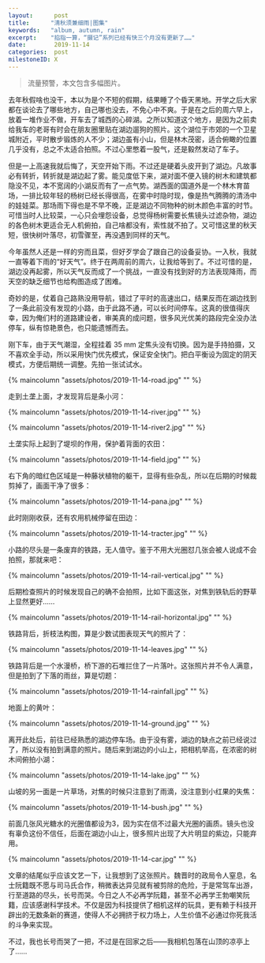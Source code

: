 ```yaml
---
layout:      post
title:      "清秋须兼细雨|图集"
keywords:   "album, autumn, rain"
excerpt:    "掐指一算，“摄记”系列已经有快三个月没有更新了……"
date:        2019-11-14
categories:  post
milestoneID: X
---
```


> 流量预警，本文包含多幅图片。

去年秋假啥也没干，本以为是个不短的假期，结果睡了个昏天黑地。开学之后大家都在谈论去了哪些地方，自己哪也没去，不免心中不爽。于是在之后的周六早上，放着一堆作业不做，开车去了城西的心碎湖。之所以知道这个地方，是因为之前卖给我车的老哥有时会在朋友圈里贴在湖边遛狗的照片。这个湖位于市郊的一个卫星城附近，平时散步锻炼的人不少；湖边虽有小山，但是林木茂密，适合俯瞰的位置几乎没有，总之不太适合拍照。不过心里憋着一股气，还是毅然发动了车子。

但是一上高速我就后悔了，天空开始下雨。不过还是硬着头皮开到了湖边。凡故事必有转折，转折就是湖边起了雾。能见度低下来，湖对面不便入镜的树木和建筑都隐没不见，本不宽阔的小湖反而有了一点气势。湖西面的国道外是一个林木育苗场，一排比较年轻的杨树已经长得很高，在雾中时隐时现，像是热气腾腾的清汤中的娃娃菜。那场雨下得也是不早不晚，正是湖边不同物种的树木颜色丰富的时节。可惜当时人比较菜，一心只会埋怨设备，总觉得杨树需要长焦镜头过滤杂物，湖边的各色树木更适合无人机俯拍，自己啥都没有，索性就不拍了。又可惜这里的秋天短，很快树叶落尽，初雪骤至，再没遇到同样的天气。

今年虽然人还是一样的穷而且菜，但好歹学会了跟自己的设备妥协。一入秋，我就一直等着下雨的“好天气”。终于在两周前的周六，让我给等到了。不过可惜的是，湖边没再起雾，所以天气反而成了一个挑战，一直没有找到好的方法表现降雨，而天空的缺乏细节也给构图造成了困难。

奇妙的是，仗着自己路熟没用导航，错过了平时的高速出口，结果反而在湖边找到了一条此前没有发现的小路，由于此路不通，可以长时间停车。这真的很值得庆幸，因为俺们村的道路建设者，审美真的成问题，很多风光优美的路段完全没办法停车，纵有惊艳景色，也只能遗憾而去。

刚下车，由于天气潮湿，全程挂着 35 mm 定焦头没有切换。因为是手持拍摄，又不喜欢全手动，所以采用快门优先模式，保证安全快门。把白平衡设为固定的阴天模式，方便后期统一调整。先拍一张试试水。

{% maincolumn "assets/photos/2019-11-14-road.jpg" "" %}

走到土垄上面，才发现背后是条小河：

{% maincolumn "assets/photos/2019-11-14-river.jpg" "" %}

{% maincolumn "assets/photos/2019-11-14-river2.jpg" "" %}

土垄实际上起到了堤坝的作用，保护着背面的农田：

{% maincolumn "assets/photos/2019-11-14-field.jpg" "" %}

右下角的暗红色区域是一种藤状植物的躯干，显得有些杂乱，所以在后期的时候裁剪掉了，画面干净了很多：

{% maincolumn "assets/photos/2019-11-14-pana.jpg" "" %}

此时刚刚收获，还有农用机械停留在田边：

{% maincolumn "assets/photos/2019-11-14-tracter.jpg" "" %}

小路的尽头是一条废弃的铁路，无人值守。鉴于不用大光圈怼几张会被人说成不会拍照，那就来吧：

{% maincolumn "assets/photos/2019-11-14-rail-vertical.jpg" "" %}

后期检查照片的时候发现自己的确不会拍照，比如下面这张，对焦到铁轨后的野草上显然更好……

{% maincolumn "assets/photos/2019-11-14-rail-horizontal.jpg" "" %}

铁路背后，折枝法构图，算是少数试图表现天气的照片了：

{% maincolumn "assets/photos/2019-11-14-leaves.jpg" "" %}

铁路背后是一个水漫桥，桥下游的石堆拦住了一片落叶。这张照片并不令人满意，但是拍到了下落的雨丝，算是切题：

{% maincolumn "assets/photos/2019-11-14-rainfall.jpg" "" %}

地面上的黄叶：

{% maincolumn "assets/photos/2019-11-14-ground.jpg" "" %}

离开此处后，前往已经熟悉的湖边停车场。由于没有雾，湖边的缺点之前已经说过了，所以没有拍到满意的照片。随后来到湖边的小山上，把相机举高，在浓密的树木间俯拍小湖：

{% maincolumn "assets/photos/2019-11-14-lake.jpg" "" %}

山坡的另一面是一片草场，对焦的时候只注意到了雨滴，没注意到小红果的失焦：

{% maincolumn "assets/photos/2019-11-14-bush.jpg" "" %}

前面几张风光糖水的光圈值都设为3，因为实在信不过最大光圈的画质。镜头也没有辜负这份不信任，后面在湖边小山上，很多照片出现了大片明显的紫边，只能弃用。

{% maincolumn "assets/photos/2019-11-14-car.jpg" "" %}

文章的结尾似乎应该文艺一下，让我想到了这张照片。魏晋时的政局令人窒息，名士阮籍既不愿与司马氏合作，稍微表达异见就有被剪除的危险，于是常驾车出游，行至道路的尽头，长号而哭。今日之人不必再学阮籍，甚至不必再学王勃嘲笑阮籍，应该感谢科学技术。不仅是因为科技提供了相机这样的玩具，更有赖于科技开辟出的无数条新的赛道，使得人不必拥挤于权力场上，人生价值不必通过你死我活的斗争来实现。

不过，我也长号而哭了一把，不过是在回家之后——我相机包落在山顶的凉亭上了……

